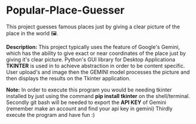 # Popular-Place-Guesser
This project guesses famous places just by giving a clear picture of the place in the world 🖼.


**Description:**
This project typically uses the feature of Google's Gemini, which has the ability to give exact or near coordinates of the place just by giving it's clear picture.
Python's GUI library for Desktop Applicationa **TKINTER** is used in to achieve abstraction in order to be content specific.
User upload's and  image then the GEMINI model processes the picture and then displays the results on the Tkinter application.


**Note:**
In order to execute this program you would be needing tkinter installed by just using the command **pip install tkinter** on the shell/terminal.
Secondly git bash will be needed to export the **API KEY** of Gemini (remember make an account and find your api key in gemini)
Thirdly execute the program and have fun :) 
